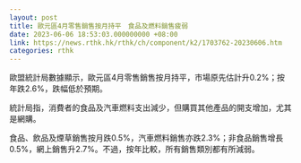 ```yaml
---
layout: post
title: 歐元區4月零售銷售按月持平　食品及燃料銷售疲弱
date: 2023-06-06 18:53:03.000000000 +08:00
link: https://news.rthk.hk/rthk/ch/component/k2/1703762-20230606.htm
categories: rthk
---
```


歐盟統計局數據顯示，歐元區4月零售銷售按月持平，市場原先估計升0.2%；按年跌2.6%，跌幅低於預期。

統計局指，消費者的食品及汽車燃料支出減少，但購買其他產品的開支增加，尤其是網購。

食品、飲品及煙草銷售按月跌0.5%，汽車燃料銷售亦跌2.3%；非食品銷售增長0.5%，網上銷售升2.7%。不過，按年比較，所有銷售類別都有所減弱。
